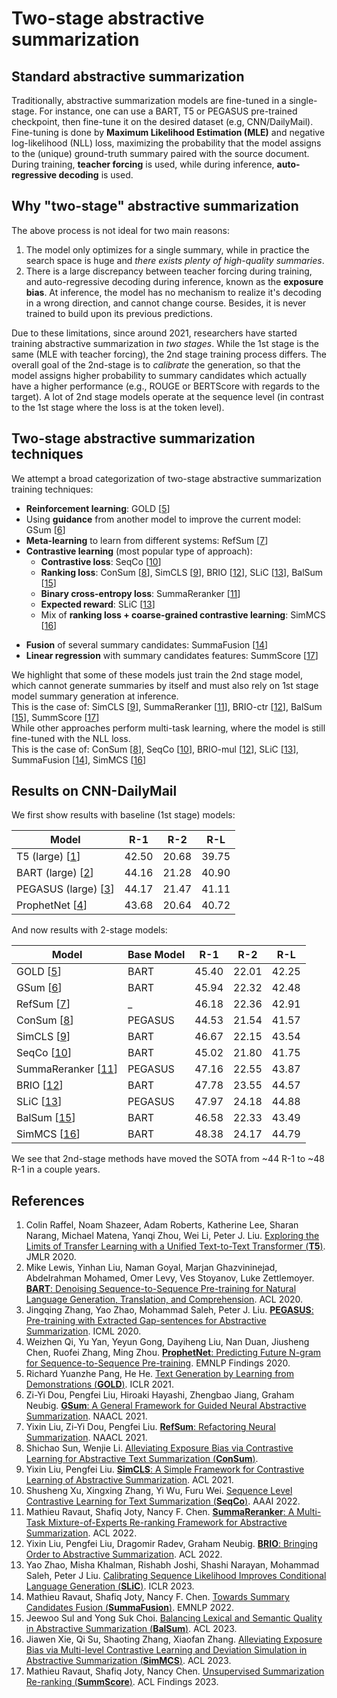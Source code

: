 # Two-stage abstractive summarization

## Standard abstractive summarization
Traditionally, abstractive summarization models are fine-tuned in a single-stage. For instance, one can use a BART, T5 or PEGASUS pre-trained checkpoint, then fine-tune it on the desired dataset (e.g, CNN/DailyMail). Fine-tuning is done by **Maximum Likelihood Estimation (MLE)** and negative log-likelihood (NLL) loss, maximizing the probability that the model assigns to the (unique) ground-truth summary paired with the source document. During training, **teacher forcing** is used, while during inference, **auto-regressive decoding** is used. 

## Why "two-stage" abstractive summarization 
The above process is not ideal for two main reasons:
1. The model only optimizes for a single summary, while in practice the search space is huge and *there exists plenty of high-quality summaries*.
2. There is a large discrepancy between teacher forcing during training, and auto-regressive decoding during inference, known as the **exposure bias**. At inference, the model has no mechanism to realize it's decoding in a wrong direction, and cannot change course. Besides, it is never trained to build upon its previous predictions.

Due to these limitations, since around 2021, researchers have started training abstractive summarization in *two stages*. While the 1st stage is the same (MLE with teacher forcing), the 2nd stage training process differs. The overall goal of the 2nd-stage is to *calibrate* the generation, so that the model assigns higher probability to summary candidates which actually have a higher performance (e.g., ROUGE or BERTScore with regards to the target). A lot of 2nd stage models operate at the sequence level (in contrast to the 1st stage where the loss is at the token level). 

## Two-stage abstractive summarization techniques
We attempt a broad categorization of two-stage abstractive summarization training techniques:
- **Reinforcement learning**: GOLD [[5](#5)]
- Using **guidance** from another model to improve the current model: GSum [[6](#6)]
- **Meta-learning** to learn from different systems: RefSum [[7](#7)]
- **Contrastive learning** (most popular type of approach):
  - **Contrastive loss**: SeqCo [[10](#10)]
  - **Ranking loss**: ConSum [[8](#8)], SimCLS [[9](#9)], BRIO [[12](#12)], SLiC [[13](#13)], BalSum [[15](#15)]
  - **Binary cross-entropy loss**: SummaReranker [[11](#11)]
  - **Expected reward**: SLiC [[13](#13)]
  - Mix of **ranking loss + coarse-grained contrastive learning**: SimMCS [[16](#16)]
* **Fusion** of several summary candidates: SummaFusion [[14](#14)]
* **Linear regression** with summary candidates features: SummScore [[17](#17)]

We highlight that some of these models just train the 2nd stage model, which cannot generate summaries by itself and must also rely on 1st stage model summary generation at inference.  
This is the case of: SimCLS [[9](#9)], SummaReranker [[11](#11)], BRIO-ctr [[12](#12)], BalSum [[15](#15)], SummScore [[17](#17)]  
While other approaches perform multi-task learning, where the model is still fine-tuned with the NLL loss.  
This is the case of: ConSum [[8](#8)], SeqCo [[10](#10)], BRIO-mul [[12](#12)], SLiC [[13](#13)], SummaFusion [[14](#14)], SimMCS [[16](#16)]

## Results on CNN-DailyMail

We first show results with baseline (1st stage) models:

| **Model**                 | **R-1** | **R-2** | **R-L** |
|---------------------------|---------|---------|---------|
| T5 (large) [[1](#1)]      | 42.50   | 20.68   | 39.75   |
| BART (large) [[2](#2)]    | 44.16   | 21.28   | 40.90   |
| PEGASUS (large) [[3](#3)] | 44.17   | 21.47   | 41.11   |
| ProphetNet [[4](#4)]      | 43.68   | 20.64   | 40.72   |

And now results with 2-stage models:

| **Model**                | **Base Model** | **R-1** | **R-2** | **R-L** |
|--------------------------|----------------|---------|---------|---------|
| GOLD [[5](#5)]           | BART           | 45.40   | 22.01   | 42.25   |
| GSum [[6](#6)]           | BART           | 45.94   | 22.32   | 42.48   |
| RefSum [[7](#7)]         | _              | 46.18   | 22.36   | 42.91   |
| ConSum [[8](#8)]         | PEGASUS        | 44.53   | 21.54   | 41.57   |
| SimCLS [[9](#9)]         | BART           | 46.67   | 22.15   | 43.54   |
| SeqCo [[10](#10)]          | BART           | 45.02   | 21.80   | 41.75   |
| SummaReranker [[11](#11)]  | PEGASUS        | 47.16   | 22.55   | 43.87   |
| BRIO [[12](#12)]           | BART           | 47.78   | 23.55   | 44.57   |
| SLiC [[13](#13)]           | PEGASUS        | 47.97   | 24.18   | 44.88   |
| BalSum [[15](#15)]       | BART           | 46.58   | 22.33   | 43.49   |
| SimMCS [[16](#16)]       | BART           | 48.38   | 24.17   | 44.79   |

We see that 2nd-stage methods have moved the SOTA from ~44 R-1 to ~48 R-1 in a couple years.


## References
1. <a id="1"></a> Colin Raffel, Noam Shazeer, Adam Roberts, Katherine Lee, Sharan Narang, Michael Matena, Yanqi Zhou, Wei Li, Peter J. Liu. [Exploring the Limits of Transfer Learning with a Unified Text-to-Text Transformer (**T5**)](https://arxiv.org/pdf/1910.10683.pdf). JMLR 2020.  
2. <a id="2"></a> Mike Lewis, Yinhan Liu, Naman Goyal, Marjan Ghazvininejad, Abdelrahman Mohamed, Omer Levy, Ves Stoyanov, Luke Zettlemoyer. [**BART**: Denoising Sequence-to-Sequence Pre-training for Natural Language Generation, Translation, and Comprehension](https://arxiv.org/pdf/1910.13461.pdf). ACL 2020.  
3. <a id="3"></a> Jingqing Zhang, Yao Zhao, Mohammad Saleh, Peter J. Liu. [**PEGASUS**: Pre-training with Extracted Gap-sentences for Abstractive Summarization](https://arxiv.org/pdf/1912.08777.pdf). ICML 2020.  
4. <a id="4"></a> Weizhen Qi, Yu Yan, Yeyun Gong, Dayiheng Liu, Nan Duan, Jiusheng Chen, Ruofei Zhang, Ming Zhou. [**ProphetNet**: Predicting Future N-gram for Sequence-to-Sequence Pre-training](https://arxiv.org/pdf/2001.04063.pdf). EMNLP Findings 2020.  
5. <a id="5"></a> Richard Yuanzhe Pang, He He. [Text Generation by Learning from Demonstrations (**GOLD**)](https://arxiv.org/pdf/2009.07839.pdf). ICLR 2021.
6. <a id="6"></a> Zi-Yi Dou, Pengfei Liu, Hiroaki Hayashi, Zhengbao Jiang, Graham Neubig. [**GSum**: A General Framework for Guided Neural Abstractive Summarization](https://arxiv.org/pdf/2010.08014.pdf). NAACL 2021.  
7. <a id="7"></a> Yixin Liu, Zi-Yi Dou, Pengfei Liu. [**RefSum**: Refactoring Neural Summarization](https://arxiv.org/pdf/2104.07210.pdf). NAACL 2021.  
8. <a id="8"></a> Shichao Sun, Wenjie Li. [Alleviating Exposure Bias via Contrastive Learning for Abstractive Text Summarization (**ConSum**)](https://arxiv.org/pdf/2108.11846.pdf).
9. <a id="9"></a> Yixin Liu, Pengfei Liu. [**SimCLS**: A Simple Framework for Contrastive Learning of Abstractive Summarization](https://arxiv.org/pdf/2106.01890.pdf). ACL 2021.
10. <a id="10"></a> Shusheng Xu, Xingxing Zhang, Yi Wu, Furu Wei. [Sequence Level Contrastive Learning for Text Summarization (**SeqCo**)](https://arxiv.org/pdf/2109.03481.pdf). AAAI 2022.
11. <a id="11"></a> Mathieu Ravaut, Shafiq Joty, Nancy F. Chen. [**SummaReranker**: A Multi-Task Mixture-of-Experts Re-ranking Framework for Abstractive Summarization](https://arxiv.org/pdf/2203.06569.pdf). ACL 2022.  
12. <a id="12"></a> Yixin Liu, Pengfei Liu, Dragomir Radev, Graham Neubig. [**BRIO**: Bringing Order to Abstractive Summarization](https://arxiv.org/pdf/2203.16804.pdf). ACL 2022.
13. <a id="13"></a> Yao Zhao, Misha Khalman, Rishabh Joshi, Shashi Narayan, Mohammad Saleh, Peter J Liu. [Calibrating Sequence Likelihood Improves Conditional Language Generation (**SLiC**)](https://arxiv.org/pdf/2210.00045.pdf). ICLR 2023.
14. <a id="14"></a> Mathieu Ravaut, Shafiq Joty, Nancy F. Chen. [Towards Summary Candidates Fusion (**SummaFusion**)](https://arxiv.org/abs/2210.08779). EMNLP 2022.
15. <a id="15"></a> Jeewoo Sul and Yong Suk Choi. [Balancing Lexical and Semantic Quality in Abstractive Summarization (**BalSum**)](https://arxiv.org/pdf/2305.09898.pdf). ACL 2023.
16. <a id="16"></a> Jiawen Xie, Qi Su, Shaoting Zhang, Xiaofan Zhang. [Alleviating Exposure Bias via Multi-level Contrastive Learning and Deviation Simulation in Abstractive Summarization (**SimMCS**)](https://aclanthology.org/2023.findings-acl.617.pdf). ACL 2023.
17. <a id="17"></a> Mathieu Ravaut, Shafiq Joty, Nancy Chen. [Unsupervised Summarization Re-ranking (**SummScore**)](https://arxiv.org/pdf/2212.09593.pdf). ACL Findings 2023.
